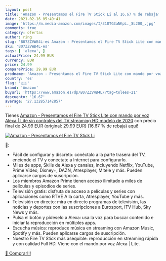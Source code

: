 ```yaml
---
layout: post
title: 'Amazon - Presentamos el Fire TV Stick Li al 16.67 % de rebaja'
date: 2021-02-16 05:49:41
image: 'https://m.media-amazon.com/images/I/318TG3aNKpL._SL200_.jpg'
comments: true
category: ofertas
author: ring
slug: 'B07ZZVWB4L-es Amazon - Presentamos el Fire TV Stick Lite con mando por...'
sku: 'B07ZZVWB4L-es'
tags: [ 'alexa', ]
actualPrice: 24.99 EUR
currency: EUR
price: 24.99
comparePrice: 29.99 EUR
prodname: 'Amazon - Presentamos el Fire TV Stick Lite con mando por voz Alexa | Lite  sin controles del TV   streaming HD  modelo de 2020'
country: 'es'
flag: '🇪🇸'
brand: 'Amazon'
buyurl: 'https://www.amazon.es/dp/B07ZZVWB4L/?tag=tolees-21'
descuento: '16.67'
average: '27.132857142857'
---
```


Tienes [Amazon - Presentamos el Fire TV Stick Lite con mando por voz Alexa | Lite  sin controles del TV   streaming HD  modelo de 2020](https://www.amazon.es/dp/B07ZZVWB4L/?tag=tolees-21) con precio final de  24.99 EUR (original: 29.99 EUR) (16.67 %  de rebaja) aqui!

[![Amazon - Presentamos el Fire TV Stick Li](https://m.media-amazon.com/images/I/318TG3aNKpL._SL200_.jpg)](https://www.amazon.es/dp/B07ZZVWB4L/?tag=tolees-21)

🔎:

- Fácil de configurar y discreto: conéctalo a la parte trasera del TV, enciende el TV y conéctate a Internet para configurarlo.
- Miles de apps, Skills de Alexa y canales, incluyendo Netflix, YouTube, Prime Video, Disney+, DAZN, Atresplayer, Mitele y más. Pueden aplicarse cargos de suscripción.
- Los miembros Amazon Prime tienen acceso ilimitado a miles de películas y episodios de series.
- Televisión gratis: disfruta de acceso a películas y series con aplicaciones como RTVE A la carta, Atresplayer, YouTube y más.
- Televisión en directo: mira en directo programas de televisión, las noticias y deportes con las suscripciones a Eurosport, ITV Hub, Sky News y más.
- Pulsa el botón y pídeselo a Alexa: usa la voz para buscar contenido e iniciar la reproducción en múltiples apps.
- Escucha música: reproduce música en streaming con Amazon Music, Spotify y más. Pueden aplicarse cargos de suscripción.
- Nuestro Fire TV Stick más asequible: reproducción en streaming rápida y con calidad Full HD. Viene con el mando por voz Alexa | Lite.

[🛒 Comprar!!!](https://www.amazon.es/dp/B07ZZVWB4L/?tag=tolees-21)

